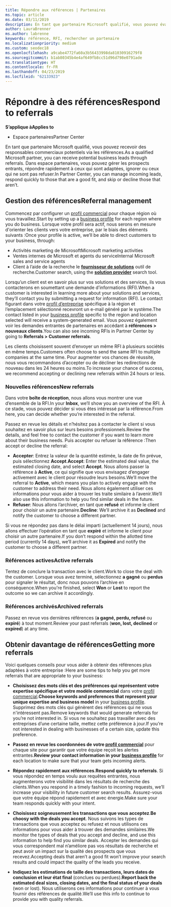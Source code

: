 ```yaml
---
title: Répondre aux références | Partenaires
ms.topic: article
ms.date: 03/11/2019
description: En tant que partenaire Microsoft qualifié, vous pouvez évaluer, negotiate et répondre aux références via des partenaires.
author: LauraBrenner
ms.author: labrenne
keywords: référence, RFI, rechercher un partenaire
ms.localizationpriority: medium
ms.custom: seodec18
ms.openlocfilehash: a9cabe4772fa60a3b56433998da81030916279f8
ms.sourcegitcommit: b1ab80345b4e4af649fb8cc51d96d798e0791ade
ms.translationtype: HT
ms.contentlocale: fr-FR
ms.lasthandoff: 04/23/2019
ms.locfileid: "62133923"
---
```

# <a name="respond-to-referrals"></a><span data-ttu-id="504d3-104">Répondre à des références</span><span class="sxs-lookup"><span data-stu-id="504d3-104">Respond to referrals</span></span>

<span data-ttu-id="504d3-105">**S’applique à**</span><span class="sxs-lookup"><span data-stu-id="504d3-105">**Applies to**</span></span>

-  <span data-ttu-id="504d3-106">Espace partenaires</span><span class="sxs-lookup"><span data-stu-id="504d3-106">Partner Center</span></span>

<span data-ttu-id="504d3-107">En tant que partenaire Microsoft qualifié, vous pouvez recevoir des responsables commerciaux potentiels via les références.</span><span class="sxs-lookup"><span data-stu-id="504d3-107">As a qualified Microsoft partner, you can receive potential business leads through referrals.</span></span> <span data-ttu-id="504d3-108">Dans espace partenaires, vous pouvez gérer les prospects entrants, répondre rapidement à ceux qui sont adaptées, ignorer ou ceux qui ne sont pas refuser.</span><span class="sxs-lookup"><span data-stu-id="504d3-108">In Partner Center, you can manage incoming leads, respond quickly to those that are a good fit, and skip or decline those that aren’t.</span></span> 

## <a name="referral-management"></a><span data-ttu-id="504d3-109">Gestion des références</span><span class="sxs-lookup"><span data-stu-id="504d3-109">Referral management</span></span>

<span data-ttu-id="504d3-110">Commencez par configurer un [profil commercial](create-a-marketing-profile.md) pour chaque région où vous travaillez.</span><span class="sxs-lookup"><span data-stu-id="504d3-110">Start by setting up a [business profile](create-a-marketing-profile.md) for each region where you do business.</span></span> <span data-ttu-id="504d3-111">Lorsque votre profil sera actif, nous serons en mesure d'orienter les clients vers votre entreprise, par le biais des éléments suivants :</span><span class="sxs-lookup"><span data-stu-id="504d3-111">Once your profile is active, we’ll be able to direct customers to your business, through:</span></span>

*  <span data-ttu-id="504d3-112">Activités marketing de Microsoft</span><span class="sxs-lookup"><span data-stu-id="504d3-112">Microsoft marketing activities</span></span>
*  <span data-ttu-id="504d3-113">Ventes internes de Microsoft et agents du service</span><span class="sxs-lookup"><span data-stu-id="504d3-113">Internal Microsoft sales and service agents</span></span>
*  <span data-ttu-id="504d3-114">Client à l’aide de la recherche le **[fournisseur de solutions](https://www.microsoft.com/solution-providers/home)** outil de recherche.</span><span class="sxs-lookup"><span data-stu-id="504d3-114">Customer search, using the **[solution provider](https://www.microsoft.com/solution-providers/home)** search tool.</span></span>

<span data-ttu-id="504d3-115">Lorsqu’un client est en savoir plus sur vos solutions et des services, ils vous contacterons en soumettant une demande d’informations (RFI).</span><span class="sxs-lookup"><span data-stu-id="504d3-115">When a customer is interested in learning more about your solutions and services, they’ll contact you by submitting a request for information (RFI).</span></span> <span data-ttu-id="504d3-116">Le contact figurant dans votre [profil d’entreprise](create-a-marketing-profile.md) spécifique à la région et l’emplacement sélectionné recevront un e-mail généré par le système.</span><span class="sxs-lookup"><span data-stu-id="504d3-116">The contact listed in your [business profile](create-a-marketing-profile.md) specific to the region and location selected will receive a system-generated email.</span></span> <span data-ttu-id="504d3-117">Vous pouvez également voir les demandes entrantes de partenaires en accédant à **références > nouveaux clients**.</span><span class="sxs-lookup"><span data-stu-id="504d3-117">You can also see incoming RFIs in Partner Center by going to **Referrals > Customer referrals**.</span></span>

<span data-ttu-id="504d3-118">Les clients choisissent souvent d’envoyer un même RFI à plusieurs sociétés en même temps.</span><span class="sxs-lookup"><span data-stu-id="504d3-118">Customers often choose to send the same RFI to multiple companies at the same time.</span></span> <span data-ttu-id="504d3-119">Pour augmenter vos chances de réussite, nous vous recommandons d’accepter ou de décliner les redirections de nouveau dans les 24 heures ou moins.</span><span class="sxs-lookup"><span data-stu-id="504d3-119">To increase your chance of success, we recommend accepting or declining new referrals within 24 hours or less.</span></span>

### <a name="new-referrals"></a><span data-ttu-id="504d3-120">Nouvelles références</span><span class="sxs-lookup"><span data-stu-id="504d3-120">New referrals</span></span>

<span data-ttu-id="504d3-121">Dans votre **boîte de réception**, nous allons vous montrer une vue d’ensemble de la RFI.</span><span class="sxs-lookup"><span data-stu-id="504d3-121">In your **Inbox**, we’ll show you an overview of the RFI.</span></span> <span data-ttu-id="504d3-122">À ce stade, vous pouvez décider si vous êtes intéressé par la référence.</span><span class="sxs-lookup"><span data-stu-id="504d3-122">From here, you can decide whether you’re interested in the referral.</span></span> 

<span data-ttu-id="504d3-123">Passez en revue les détails et n’hésitez pas à contacter le client si vous souhaitez en savoir plus sur leurs besoins professionnels.</span><span class="sxs-lookup"><span data-stu-id="504d3-123">Review the details, and feel free to contact the customer if you want to learn more about their business needs.</span></span> <span data-ttu-id="504d3-124">Puis accepter ou refuser la référence :</span><span class="sxs-lookup"><span data-stu-id="504d3-124">Then accept or decline the referral:</span></span> 

*  <span data-ttu-id="504d3-125">**Accepter**: Entrez la valeur de la quantité estimée, la date de fin prévue, puis sélectionnez **Accept**.</span><span class="sxs-lookup"><span data-stu-id="504d3-125">**Accept**: Enter the estimated deal value, the estimated closing date, and select **Accept**.</span></span> <span data-ttu-id="504d3-126">Nous allons passer la référence à **Active**, ce qui signifie que vous envisagez d’engager activement avec le client pour résoudre leurs besoins.</span><span class="sxs-lookup"><span data-stu-id="504d3-126">We’ll move the referral to **Active**, which means you plan to actively engage with the customer to address their need.</span></span> <span data-ttu-id="504d3-127">Nous allons également utiliser ces informations pour vous aider à trouver les traite similaire à l’avenir.</span><span class="sxs-lookup"><span data-stu-id="504d3-127">We’ll also use this information to help you find similar deals in the future.</span></span>
*  <span data-ttu-id="504d3-128">**Refuser**: Nous allons l’archiver, en tant que **refusé** et informe le client pour choisir un autre partenaire.</span><span class="sxs-lookup"><span data-stu-id="504d3-128">**Decline**: We’ll archive it as **Declined** and notify the customer to choose a different partner.</span></span>

<span data-ttu-id="504d3-129">Si vous ne répondez pas dans le délai imparti (actuellement 14 jours), nous allons effectuer l’opération en tant que **expiré** et informe le client pour choisir un autre partenaire.</span><span class="sxs-lookup"><span data-stu-id="504d3-129">If you don’t respond within the allotted time period (currently 14 days), we’ll archive it as **Expired** and notify the customer to choose a different partner.</span></span>

### <a name="active-referrals"></a><span data-ttu-id="504d3-130">Références actives</span><span class="sxs-lookup"><span data-stu-id="504d3-130">Active referrals</span></span>

<span data-ttu-id="504d3-131">Tentez de conclure la transaction avec le client.</span><span class="sxs-lookup"><span data-stu-id="504d3-131">Work to close the deal with the customer.</span></span> <span data-ttu-id="504d3-132">Lorsque vous avez terminé, sélectionnez **a gagné** ou **perdus** pour signaler le résultat, donc nous pouvons l’archive en conséquence.</span><span class="sxs-lookup"><span data-stu-id="504d3-132">When you're finished, select **Won** or **Lost** to report the outcome so we can archive it accordingly.</span></span>

### <a name="archived-referrals"></a><span data-ttu-id="504d3-133">Références archivés</span><span class="sxs-lookup"><span data-stu-id="504d3-133">Archived referrals</span></span>

<span data-ttu-id="504d3-134">Passez en revue vos dernières références (**a gagné, perdu, refusé** ou **expiré**) à tout moment.</span><span class="sxs-lookup"><span data-stu-id="504d3-134">Review your past referrals (**won, lost, declined** or **expired**) at any time.</span></span> 

## <a name="getting-more-referrals"></a><span data-ttu-id="504d3-135">Obtenir davantage de références</span><span class="sxs-lookup"><span data-stu-id="504d3-135">Getting more referrals</span></span>

<span data-ttu-id="504d3-136">Voici quelques conseils pour vous aider à obtenir des références plus adaptées à votre entreprise :</span><span class="sxs-lookup"><span data-stu-id="504d3-136">Here are some tips to help you get more referrals that are appropriate to your business:</span></span>

*  <span data-ttu-id="504d3-137">**Choisissez des mots clés et des préférences qui représentent votre expertise spécifique et votre modèle commercial** dans votre [profil commercial](create-a-marketing-profile.md).</span><span class="sxs-lookup"><span data-stu-id="504d3-137">**Choose keywords and preferences that represent your unique expertise and business model** in your [business profile](create-a-marketing-profile.md).</span></span> <span data-ttu-id="504d3-138">Supprimez des mots clés qui génèrent des références qui ne vous n'intéressent pas.</span><span class="sxs-lookup"><span data-stu-id="504d3-138">Remove keywords that would generate referrals for you’re not interested in.</span></span> <span data-ttu-id="504d3-139">Si vous ne souhaitez pas travailler avec des entreprises d’une certaine taille, mettez cette préférence à jour.</span><span class="sxs-lookup"><span data-stu-id="504d3-139">If you’re not interested in dealing with businesses of a certain size, update this preference.</span></span>

*  <span data-ttu-id="504d3-140">**Passez en revue les coordonnées de votre [profil commercial](create-a-marketing-profile.md)** pour chaque site pour garantir que votre équipe reçoit les alertes entrantes.</span><span class="sxs-lookup"><span data-stu-id="504d3-140">**Review your contact information in your [business profile](create-a-marketing-profile.md)** for each location to make sure that your team gets incoming alerts.</span></span>

*  <span data-ttu-id="504d3-141">**Répondez rapidement aux références**.</span><span class="sxs-lookup"><span data-stu-id="504d3-141">**Respond quickly to referrals**.</span></span> <span data-ttu-id="504d3-142">Si vous répondez en temps voulu aux requêtes entrantes, nous augmenterons votre visibilité dans les résultats de recherche des clients.</span><span class="sxs-lookup"><span data-stu-id="504d3-142">When you respond in a timely fashion to incoming requests, we’ll increase your visibility in future customer search results.</span></span> <span data-ttu-id="504d3-143">Assurez-vous que votre équipe répond rapidement et avec énergie.</span><span class="sxs-lookup"><span data-stu-id="504d3-143">Make sure your team responds quickly with your intent.</span></span>

*  <span data-ttu-id="504d3-144">**Choisissez soigneusement les transactions que vous acceptez**.</span><span class="sxs-lookup"><span data-stu-id="504d3-144">**Be choosy with the deals you accept**.</span></span> <span data-ttu-id="504d3-145">Nous suivons les types de transactions que vous acceptez ou refusez et nous utilisons ces informations pour vous aider à trouver des demandes similaires.</span><span class="sxs-lookup"><span data-stu-id="504d3-145">We monitor the types of deals that you accept and decline, and use this information to help find you similar deals.</span></span> <span data-ttu-id="504d3-146">Accepter les demandes qui vous correspondent mal n’améliore pas vos résultats de recherche et peut avoir un impact sur la qualité des prospects que vous recevez.</span><span class="sxs-lookup"><span data-stu-id="504d3-146">Accepting deals that aren’t a good fit won’t improve your search results and could impact the quality of the leads you receive.</span></span>

*  <span data-ttu-id="504d3-147">**Indiquez les estimations de taille des transactions, leurs dates de conclusion et leur état final** (conclues ou perdues).</span><span class="sxs-lookup"><span data-stu-id="504d3-147">**Report back the estimated deal sizes, closing dates, and the final status of your deals** (won or lost).</span></span> <span data-ttu-id="504d3-148">Nous utiliserons ces informations pour continuer à vous fournir des références de qualité.</span><span class="sxs-lookup"><span data-stu-id="504d3-148">We’ll use this info to continue to provide you with quality referrals.</span></span>

